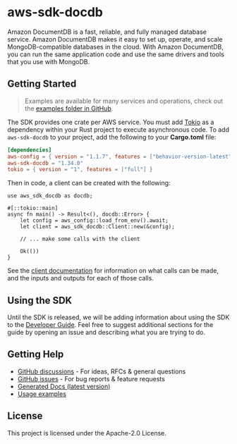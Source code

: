 # aws-sdk-docdb

Amazon DocumentDB is a fast, reliable, and fully managed database service. Amazon DocumentDB makes it easy to set up, operate, and scale MongoDB-compatible databases in the cloud. With Amazon DocumentDB, you can run the same application code and use the same drivers and tools that you use with MongoDB.

## Getting Started

> Examples are available for many services and operations, check out the
> [examples folder in GitHub](https://github.com/awslabs/aws-sdk-rust/tree/main/examples).

The SDK provides one crate per AWS service. You must add [Tokio](https://crates.io/crates/tokio)
as a dependency within your Rust project to execute asynchronous code. To add `aws-sdk-docdb` to
your project, add the following to your **Cargo.toml** file:

```toml
[dependencies]
aws-config = { version = "1.1.7", features = ["behavior-version-latest"] }
aws-sdk-docdb = "1.34.0"
tokio = { version = "1", features = ["full"] }
```

Then in code, a client can be created with the following:

```rust,no_run
use aws_sdk_docdb as docdb;

#[::tokio::main]
async fn main() -> Result<(), docdb::Error> {
    let config = aws_config::load_from_env().await;
    let client = aws_sdk_docdb::Client::new(&config);

    // ... make some calls with the client

    Ok(())
}
```

See the [client documentation](https://docs.rs/aws-sdk-docdb/latest/aws_sdk_docdb/client/struct.Client.html)
for information on what calls can be made, and the inputs and outputs for each of those calls.

## Using the SDK

Until the SDK is released, we will be adding information about using the SDK to the
[Developer Guide](https://docs.aws.amazon.com/sdk-for-rust/latest/dg/welcome.html). Feel free to suggest
additional sections for the guide by opening an issue and describing what you are trying to do.

## Getting Help

* [GitHub discussions](https://github.com/awslabs/aws-sdk-rust/discussions) - For ideas, RFCs & general questions
* [GitHub issues](https://github.com/awslabs/aws-sdk-rust/issues/new/choose) - For bug reports & feature requests
* [Generated Docs (latest version)](https://awslabs.github.io/aws-sdk-rust/)
* [Usage examples](https://github.com/awslabs/aws-sdk-rust/tree/main/examples)

## License

This project is licensed under the Apache-2.0 License.

